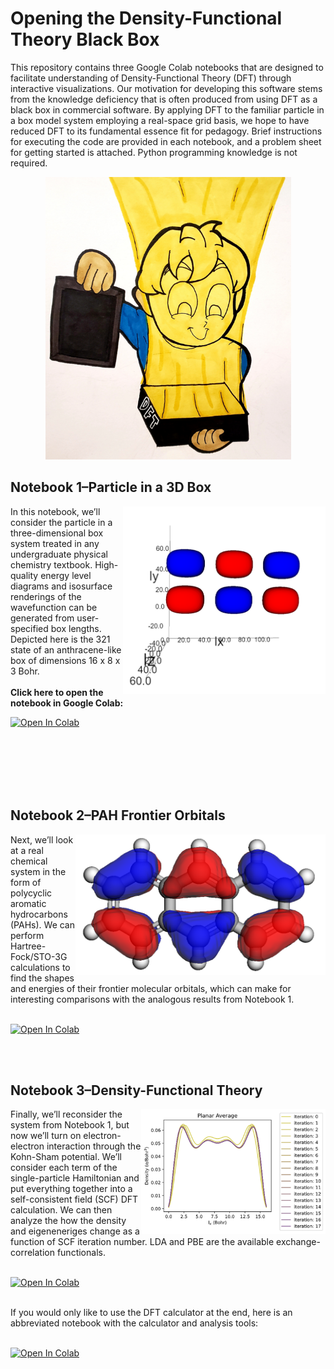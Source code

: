 # Opening the Density-Functional Theory Black Box
This repository contains three Google Colab notebooks that are designed to facilitate understanding of Density-Functional Theory (DFT) through interactive visualizations. Our motivation for developing this software stems from the knowledge deficiency that is often produced from using DFT as a black box in commercial software. By applying DFT to the familiar particle in a box model system employing a real-space grid basis, we hope to have reduced DFT to its fundamental essence fit for pedagogy. Brief instructions for executing the code are provided in each notebook, and a problem sheet for getting started is attached. Python programming knowledge is not required.
<p align="center"> 
  <img src='https://github.com/BashirovaD/DFT_code/blob/main/figures/graphical_abstract.png' width = "393" height = "452"> 
</p>

## Notebook 1&ndash;Particle in a 3D Box
<img align="right" src='https://github.com/BashirovaD/DFT_code/blob/main/figures/NB1_wavefunction.png' width = "324" height = "300">
In this notebook, we’ll consider the particle in a three-dimensional box system treated in any undergraduate physical chemistry textbook. High-quality energy level diagrams and isosurface renderings of the wavefunction can be generated from user-specified box lengths. Depicted here is the 321 state of an anthracene-like box of dimensions 16 x 8 x 3 Bohr. 
<br />
<br>
<strong> Click here to open the notebook in Google Colab: </strong> 

<br>

[![Open In Colab](https://colab.research.google.com/assets/colab-badge.svg)](https://colab.research.google.com/github/BashirovaD/DFT_code/blob/main/1/3d_PIB1.ipynb)

<br>
<br>
<br>
<br>
<br>


## Notebook 2&ndash;PAH Frontier Orbitals
<img align="right" src='https://github.com/BashirovaD/DFT_code/blob/main/figures/NB2_anthracene.png' width = "400" height = "225">
Next, we’ll look at a real chemical system in the form of polycyclic aromatic hydrocarbons (PAHs). We can perform Hartree-Fock/STO-3G calculations to find the shapes and energies of their frontier molecular orbitals, which can make for interesting comparisons with the analogous results from Notebook 1.
<br />
<br>

[![Open In Colab](https://colab.research.google.com/assets/colab-badge.svg)](https://colab.research.google.com/github/BashirovaD/DFT_code/blob/main/2/PAH_Orbitals1.ipynb)

<br>
<br>

## Notebook 3&ndash;Density-Functional Theory
<img align="right" src='https://github.com/BashirovaD/DFT_code/blob/main/figures/NB3_density.png' width = "295" height = "200">
Finally, we’ll reconsider the system from Notebook 1, but now we’ll turn on electron-electron interaction through the Kohn-Sham potential. We’ll consider each term of the single-particle Hamiltonian and put everything together into a self-consistent field (SCF) DFT calculation. We can then analyze the how the density and eigeneneriges change as a function of SCF iteration number. LDA and PBE are the available exchange-correlation functionals.
<br />
<br>

[![Open In Colab](https://colab.research.google.com/assets/colab-badge.svg)](https://colab.research.google.com/github/BashirovaD/DFT_code/blob/main/3/DFT_code1.ipynb)

<br>
If you would only like to use the DFT calculator at the end, here is an abbreviated notebook with the calculator and analysis tools:
<br>
<br>

[![Open In Colab](https://colab.research.google.com/assets/colab-badge.svg)](https://colab.research.google.com/github/BashirovaD/DFT_code/blob/main/3/DFT_code1.ipynb)

